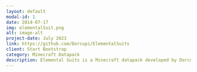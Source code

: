 ```yaml
---
layout: default
modal-id: 1
date: 2014-07-17
img: elementalSuit.png
alt: image-alt
project-date: July 2023
link: https://github.com/Dorcupi/ElementalSuits
client: Start Bootstrap
category: Minecraft Datapack
description: Elemental Suits is a Minecraft datapack developed by Dorcupi where you become powerful enough to element bend. By using suits, you gain new abilites depending on what suit you use. Using complex combinations of different armor pieces, you can become the most powerful player in Minecraft.
---
```

